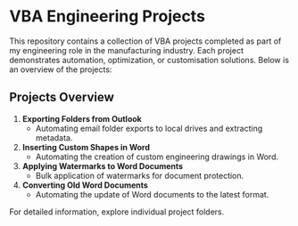 # VBA Engineering Projects
This repository contains a collection of VBA projects completed as part of my engineering role in the manufacturing industry. Each project demonstrates automation, optimization, or customisation solutions. Below is an overview of the projects:

## Projects Overview
1. **Exporting Folders from Outlook**
   - Automating email folder exports to local drives and extracting metadata.
2. **Inserting Custom Shapes in Word**
   - Automating the creation of custom engineering drawings in Word.
3. **Applying Watermarks to Word Documents**
   - Bulk application of watermarks for document protection.
4. **Converting Old Word Documents**
   - Automating the update of Word documents to the latest format.

For detailed information, explore individual project folders.

